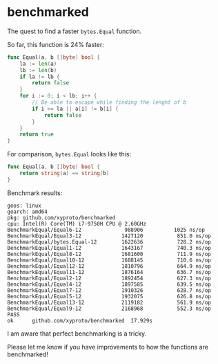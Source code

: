 # benchmarked

The quest to find a faster `bytes.Equal` function.

So far, this function is 24% faster:

```go
func Equal(a, b []byte) bool {
    la := len(a)
    lb := len(b)
    if la != lb {
        return false
    }
    for i := 0; i < lb; i++ {
        // Be able to escape while finding the lenght of b
        if i >= la || a[i] != b[i] {
            return false
        }
    }
    return true
}
```

For comparison, `bytes.Equal` looks like this:

```go
func Equal(a, b []byte) bool {
    return string(a) == string(b)
}
```


Benchmark results:

```
goos: linux
goarch: amd64
pkg: github.com/xyproto/benchmarked
cpu: Intel(R) Core(TM) i7-9750H CPU @ 2.60GHz
BenchmarkEqual/Equal6-12         	  988906	      1025 ns/op
BenchmarkEqual/Equal3-12         	 1427120	       851.0 ns/op
BenchmarkEqual/bytes.Equal-12    	 1622636	       728.2 ns/op
BenchmarkEqual/Equal1-12         	 1643167	       740.3 ns/op
BenchmarkEqual/Equal8-12         	 1681600	       711.9 ns/op
BenchmarkEqual/Equal10-12        	 1688145	       710.6 ns/op
BenchmarkEqual/Equal12-12        	 1810796	       664.9 ns/op
BenchmarkEqual/Equal11-12        	 1876164	       636.7 ns/op
BenchmarkEqual/Equal2-12         	 1892454	       627.3 ns/op
BenchmarkEqual/Equal4-12         	 1897585	       639.5 ns/op
BenchmarkEqual/Equal7-12         	 1910326	       628.7 ns/op
BenchmarkEqual/Equal5-12         	 1932075	       626.8 ns/op
BenchmarkEqual/Equal13-12        	 2119182	       561.9 ns/op
BenchmarkEqual/Equal9-12         	 2168968	       552.3 ns/op
PASS
ok  	github.com/xyproto/benchmarked	17.929s
```

I am aware that perfect benchmarking is a tricky.

Please let me know if you have improvements to how the functions are benchmarked!
